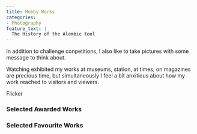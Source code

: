 ```yaml
---
title: Hobby Works
categories:
- Photography
feature_text: |
  The History of the Alembic tool
---
```

In addition to challenge conpetitions, I also like to take pictures with some message to think about. 

Watching exhibited my works at museums, station, at times, on magazines are precious time, but simultaneously I feel a bit anxitious about how my work reached to visitors and viewers. 

Flicker

<!-- more -->

### Selected Awarded Works


### Selected Favourite Works


